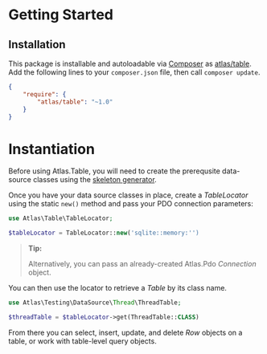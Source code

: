 # Getting Started

## Installation

This package is installable and autoloadable via [Composer](https://getcomposer.org/)
as [atlas/table](https://packagist.org/packages/atlas/table). Add the following lines
to your `composer.json` file, then call `composer update`.

```json
{
    "require": {
        "atlas/table": "~1.0"
    }
}
```

# Instantiation

Before using Atlas.Table, you will need to create the prerequsite data-source
classes using the [skeleton generator](/cassini/skeleton).

Once you have your data source classes in place, create a _TableLocator_ using
the static `new()` method and pass your PDO connection parameters:

```php
use Atlas\Table\TableLocator;

$tableLocator = TableLocator::new('sqlite::memory:'')
```

> **Tip:**
>
> Alternatively, you can pass an already-created Atlas.Pdo _Connection_ object.

You can then use the locator to retrieve a _Table_ by its class name.

```php
use Atlas\Testing\DataSource\Thread\ThreadTable;

$threadTable = $tableLocator->get(ThreadTable::CLASS)
```

From there you can select, insert, update, and delete _Row_ objects on a table,
or work with table-level query objects.
